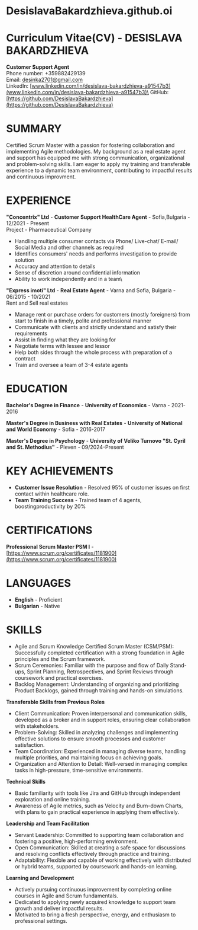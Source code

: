 # DesislavaBakardzhieva.github.oi
# Curriculum Vitae(CV) - **DESISLAVA BAKARDZHIEVA**
**Customer Support Agent**\
Phone number: +359882429139\
Email: desinka2701@gmail.com\
LinkеdIn: [www.linkedin.com/in/desislava-bakardzhieva-a91547b3](www.linkedin.com/in/desislava-bakardzhieva-a91547b3)\
GitHub: [https://github.com/DesislavaBakardzhieva](https://github.com/DesislavaBakardzhieva)

# SUMMARY
Certified Scrum Master with a passion for fostering collaboration and implementing Agile methodologies. My background as a real estate agent and support has equipped me with strong communication, organizational and problem-solving skills. I am eager to apply my training and transferable experience to a dynamic team environment, contributing to impactful results and continuous improvment.

# EXPERIENCE

**"Concentrix" Ltd** - **Customer Support HealthCare Agent** - Sofia,Bulgaria - 12/2021 - Present\
Project - Pharmaceutical Company
+ Handling multiple consumer contacts via Phone/ Live-chat/ E-mail/ Social Media and other channels as required
+ Identifies consumers' needs and performs investigation to provide solution
+ Accuracy and attention to details
+ Sense of discretion around confidential information
+ Ability to work independently and in a team\

**"Express imoti" Ltd** - **Real Estate Agent** - Varna and Sofia, Bulgaria - 06/2015 - 10/2021\
Rent and Sell real estates
+ Manage rent or purchase orders for customers (mostly foreigners) from start to finish in a timely, polite and professional manner
+ Communicate with clients and strictly understand and satisfy their requirements
+ Assist in finding what they are looking for
+ Negotiate terms with lessee and lessor
+ Help both sides through the whole process with preparation of a contract
+ Train and oversee a team of 3-4 estate agents

# EDUCATION

**Bachelor's Degree in Finance** - **University of Economics** - Varna - 2021-2016

**Master's Degree in Business with Real Estates** - **University of National and World Economy** - Sofia - 2016-2017

**Master's Degree in Psychology** - **University of Veliko Turnovo "St. Cyril and St. Methodius"** - Pleven - 09/2024-Present

# KEY ACHIEVEMENTS

+ **Customer Issue Resolution** - Resolved 95% of customer issues on first contact within healthcare role.
+ **Team Training Success** - Trained team of 4 agents, boostingproductivity by 20%

# CERTIFICATIONS

**Professional Scrum Master PSM I** - [https://www.scrum.org/certificates/1181900](https://www.scrum.org/certificates/1181900)

# LANGUAGES

+ **English** - Proficient
+ **Bulgarian** - Native

# SKILLS

+ Agile and Scrum Knowledge
Certified Scrum Master (CSM/PSM): Successfully completed certification with a strong foundation in Agile principles and the Scrum framework.
+ Scrum Ceremonies: Familiar with the purpose and flow of Daily Stand-ups, Sprint Planning, Retrospectives, and Sprint Reviews through coursework and practical exercises.
+ Backlog Management: Understanding of organizing and prioritizing Product Backlogs, gained through training and hands-on simulations.
  
**Transferable Skills from Previous Roles**
+ Client Communication: Proven interpersonal and communication skills, developed as a broker and in support roles, ensuring clear collaboration with stakeholders.
+ Problem-Solving: Skilled in analyzing challenges and implementing effective solutions to ensure smooth processes and customer satisfaction.
+ Team Coordination: Experienced in managing diverse teams, handling multiple priorities, and maintaining focus on achieving goals.
+ Organization and Attention to Detail: Well-versed in managing complex tasks in high-pressure, time-sensitive environments.

**Technical Skills**

+ Basic familiarity with tools like Jira and GitHub through independent exploration and online training.
+ Awareness of Agile metrics, such as Velocity and Burn-down Charts, with plans to gain practical experience in applying them effectively.
  
**Leadership and Team Facilitation**

+ Servant Leadership: Committed to supporting team collaboration and fostering a positive, high-performing environment.
+ Open Communication: Skilled at creating a safe space for discussions and resolving conflicts effectively through practice and training.
+ Adaptability: Flexible and capable of working effectively with distributed or hybrid teams, supported by coursework and hands-on learning.
  
**Learning and Development**

+ Actively pursuing continuous improvement by completing online courses in Agile and Scrum fundamentals.
+ Dedicated to applying newly acquired knowledge to support team growth and deliver impactful results.
+ Motivated to bring a fresh perspective, energy, and enthusiasm to professional settings.






